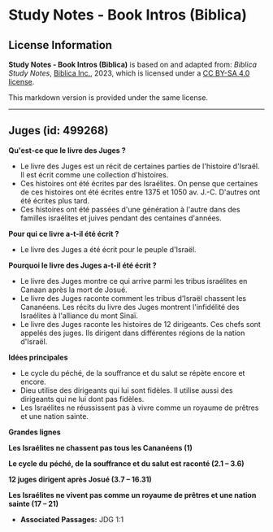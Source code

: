 # Study Notes - Book Intros (Biblica)

## License Information

**Study Notes - Book Intros (Biblica)** is based on and adapted from: _Biblica Study Notes_, [Biblica Inc.](https://www.biblica.com/), 2023, which is licensed under a [CC BY-SA 4.0 license](https://creativecommons.org/licenses/by-sa/4.0/legalcode.en).

This markdown version is provided under the same license.



--------------------------------

## Juges (id: 499268)

**Qu'est\-ce que le livre des Juges ?**

* Le livre des Juges est un récit de certaines parties de l'histoire d'Israël. Il est écrit comme une collection d'histoires.
* Ces histoires ont été écrites par des Israélites. On pense que certaines de ces histoires ont été écrites entre 1375 et 1050 av. J.\-C. D'autres ont été écrites plus tard.
* Ces histoires ont été passées d'une génération à l'autre dans des familles israélites et juives pendant des centaines d'années.

**Pour qui ce livre a\-t\-il été écrit ?**

* Le livre des Juges a été écrit pour le peuple d'Israël.

**Pourquoi le livre des Juges a\-t\-il été écrit ?**

* Le livre des Juges montre ce qui arrive parmi les tribus israélites en Canaan après la mort de Josué.
* Le livre des Juges raconte comment les tribus d'Israël chassent les Cananéens. Les récits du livre des Juges montrent l'infidélité des Israélites à l'alliance du mont Sinaï.
* Le livre des Juges raconte les histoires de 12 dirigeants. Ces chefs sont appelés des juges. Ils dirigent dans différentes régions de la nation d'Israël.

**Idées principales**

* Le cycle du péché, de la souffrance et du salut se répète encore et encore.
* Dieu utilise des dirigeants qui lui sont fidèles. Il utilise aussi des dirigeants qui ne lui dont pas fidèles.
* Les Israélites ne réussissent pas à vivre comme un royaume de prêtres et une nation sainte.

**Grandes lignes**

**Les Israélites ne chassent pas tous les Cananéens (1\)**

**Le cycle du** **péché, de la souffrance et du salut est raconté (2\.1 – 3\.6\)**

**12 juges dirigent après Josué (3\.7 – 16\.31\)**

**Les Israélites ne vivent pas comme un royaume de prêtres et une nation sainte (17 – 21\)**

* **Associated Passages:** JDG 1:1

